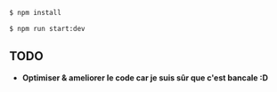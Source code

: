 
```bash
$ npm install
```


```bash
$ npm run start:dev
```

## TODO

- **Optimiser & ameliorer le code car je suis sûr que c'est bancale :D**